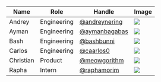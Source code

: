 | Name | Role | Handle | Image |
| ---- | ---- | ------ | ----- |
| Andrey | Engineering | [@andreynering](https://github.com/andreynering) | ![](https://github.com/andreynering.png) |
| Ayman | Engineering | [@aymanbagabas](https://github.com/aymanbagabas) | ![](https://github.com/aymanbagabas.png) |
| Bash | Engineering | [@bashbunni](https://github.com/bashbunni) | ![](https://github.com/bashbunni.png) |
| Carlos | Engineering | [@caarlos0](https://github.com/caarlos0) | ![](https://github.com/caarlos0.png) |
| Christian | Product | [@meowgorithm](https://github.com/meowgorithm) | ![](https://github.com/meowgorithm.png) |
| Rapha | Intern | [@raphamorim](https://github.com/raphamorim) | ![](https://github.com/raphamorim.png) |
